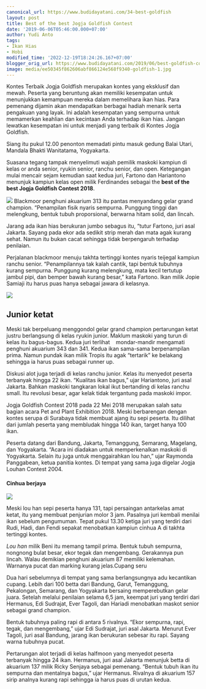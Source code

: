 ```yaml
---
canonical_url: https://www.budidayatani.com/34-best-goldfish
layout: post
title: Best of the best Jogja Goldfish Contest
date: '2019-06-06T05:46:00.000+07:00'
author: Yudi Anto
tags:
- Ikan Hias
- Hobi
modified_time: '2022-12-19T18:24:26.167+07:00'
blogger_orig_url: https://www.budidayatani.com/2019/06/best-goldfish-contest.html
image: media/ee50345f862606abf866124e568f9340-goldfish-1.jpg
---
```

Kontes Terbaik Jogja Goldfish merupakan kontes yang eksklusif dan mewah. Peserta yang beruntung akan memiliki kesempatan untuk menunjukkan kemampuan mereka dalam memelihara ikan hias. Para pemenang dijamin akan mendapatkan berbagai hadiah menarik serta pengakuan yang layak. Ini adalah kesempatan yang sempurna untuk memamerkan keahlian dan kecintaan Anda terhadap ikan hias. Jangan lewatkan kesempatan ini untuk menjadi yang terbaik di Kontes Jogja Goldfish.






Siang itu pukul 12.00 penonton memadati pintu masuk gedung Balai Utari, Mandala Bhakti Wanitatama, Yogyakarta.


Suasana tegang tampak menyelimuti wajah pemilik maskoki kampiun di kelas or anda senior, ryukin senior, ranchu senior, dan open. Ketegangan mulai mencair sejam kemudian saat kedua juri, Fartono dan Hariantono menunjuk kampiun kelas open milik Ferdinandes sebagai the **best of the best Jogja Goldfish Contest 2018**.


[![](https://blogger.googleusercontent.com/img/b/R29vZ2xl/AVvXsEg27t-yV0I-lzubXaQRFYMgqkUyLmFQqqTc4Pm0IWfNZxA7HmWfraS6U9_uO1ilb1lYyFxj7hKi86EvglC1_O32URsRP_iNkKmvGTx-knlwkY5ta-ZhaRh-38PAmfYSnQjrYAY8LsEVy7j_sWJ5UtutG7MBWKaMs-VLy37SrN00rvsNq-pZ-HP29rfwYQ/s600/goldfish-1.jpg)](https://blogger.googleusercontent.com/img/b/R29vZ2xl/AVvXsEg27t-yV0I-lzubXaQRFYMgqkUyLmFQqqTc4Pm0IWfNZxA7HmWfraS6U9_uO1ilb1lYyFxj7hKi86EvglC1_O32URsRP_iNkKmvGTx-knlwkY5ta-ZhaRh-38PAmfYSnQjrYAY8LsEVy7j_sWJ5UtutG7MBWKaMs-VLy37SrN00rvsNq-pZ-HP29rfwYQ/s1511/goldfish-1.jpg)
Blackmoor penghuni akuarium 313 itu pantas menyandang gelar grand champion. “Penampilan fisik nyaris sempurna. Punggung tinggi dan melengkung, bentuk tubuh proporsional, berwarna hitam solid, dan lincah.






Jarang ada ikan hias berukuran jumbo sebagus itu, “tutur Fartono, juri asal Jakarta. Sayang pada ekor ada sedikit strip merah dan mata agak kurang sehat. Namun itu bukan cacat sehingga tidak berpengaruh terhadap penilaian.


Perjalanan blackmoor menuju takhta tertinggi kontes nyaris teijegal kampiun ranchu senior. “Penampilannya tak kalah cantik, tapi bentuk tubuhnya kurang sempurna. Punggung kurang melengkung, mata kecil tertutup jambul pipi, dan bemper bawah kurang besar,” kata Fartono. Ikan milik Jopie Samiaji itu harus puas hanya sebagai jawara di kelasnya.






[![](https://blogger.googleusercontent.com/img/b/R29vZ2xl/AVvXsEgYaH2avOb6Eb3f9l2SkW6WOVNqwE11V3NoqZCrLQaAvWYJ5ambGPkEEbX7thlUhXexzSDumX9ag6lOgyo7daYsz1d2gW-Qp-EyO1NWFRmpIjiUc3f2uEHC91ODO4YoZ-MDpgqJaYEptd7o68nRRGbFXmx0gmBkW3QJrOo0qkxhLa4ve9668Wvqyi-Wbg/s600/juara_655x600.jpg)](https://blogger.googleusercontent.com/img/b/R29vZ2xl/AVvXsEgYaH2avOb6Eb3f9l2SkW6WOVNqwE11V3NoqZCrLQaAvWYJ5ambGPkEEbX7thlUhXexzSDumX9ag6lOgyo7daYsz1d2gW-Qp-EyO1NWFRmpIjiUc3f2uEHC91ODO4YoZ-MDpgqJaYEptd7o68nRRGbFXmx0gmBkW3QJrOo0qkxhLa4ve9668Wvqyi-Wbg/s320/juara_655x600.jpg)
## Junior ketat


Meski tak berpeluang menggondol gelar grand champion pertarungan ketat justru berlangsung di kelas ryukin junior. Maklum maskoki yang turun di kelas itu bagus-bagus. Kedua juri terlihat    mondar-mandir mengamati penghuni akuarium 343 dan 341. Kedua ikan sama-sama berpenampilan prima. Namun pundak ikan milik Tropis itu agak “tertarik” ke belakang sehingga ia harus puas sebagai runner up.


Diskusi alot juga terjadi di kelas ranchu junior. Kelas itu menyedot peserta terbanyak hingga 22 ikan. “Kualitas ikan bagus,” ujar Hariantono, juri asal Jakarta. Bahkan maskoki tangkaran lokal ikut bertanding di kelas ranchu small. Itu revolusi besar, agar kelak tidak tergantung pada maskoki impor.


Jogja Goldfish Contest 2018 pada 22 Mei 2018 merupakan salah satu bagian acara Pet and Plant Exhibition 2018. Meski berbarengan dengan kontes serupa di Surabaya tidak membuat ajang itu sepi peserta. Itu dilihat dari jumlah peserta yang membludak hingga 140 ikan, target hanya 100 ikan.


Peserta datang dari Bandung, Jakarta, Temanggung, Semarang, Magelang, dan Yogyakarta. “Acara ini diadakan untuk memperkenalkan maskoki di Yogyakarta. Selain itu juga untuk menggairahkan lou han,” ujar Raymonda Panggabean, ketua panitia kontes. Di tempat yang sama juga digelar Jogja Louhan Contest 2004.


#### Cinhua berjaya


[![](https://blogger.googleusercontent.com/img/b/R29vZ2xl/AVvXsEgbB5PIGHt8tSKEb0ICXq9H5ipCtQaMRbgXldP-zQgo2IeCgP8l6bqY-1Ix3aQg5k99owE8T6puOU7iVhO1KGxNThK8JoAqdxrdmiC-0Dc8D4wvsxGPiak8pDDGRS1RHbkibIV_MJuFJfAnfyjpatSgiK_kTJhDqhLQBCIWC5tTttJ_Kh9EnltyccRsIQ/s600/ikan%20cupang_251x600.jpg)](https://blogger.googleusercontent.com/img/b/R29vZ2xl/AVvXsEgbB5PIGHt8tSKEb0ICXq9H5ipCtQaMRbgXldP-zQgo2IeCgP8l6bqY-1Ix3aQg5k99owE8T6puOU7iVhO1KGxNThK8JoAqdxrdmiC-0Dc8D4wvsxGPiak8pDDGRS1RHbkibIV_MJuFJfAnfyjpatSgiK_kTJhDqhLQBCIWC5tTttJ_Kh9EnltyccRsIQ/s400/ikan%20cupang_251x600.jpg)




Meski lou han sepi peserta hanya 131, tapi persaingan antarkelas amat ketat, itu yang membuat penjurian molor 3 jam. Pasalnya juri kembali menilai ikan sebelum pengumuman. Tepat pukul 13.30 ketiga juri yang terdiri dari Rudi, Hadi, dan Fendi sepakat menobatkan kampiun cinhua A di takhta tertinggi kontes.


*Lou han* milik Beni itu memang tampil prima. Bentuk tubuh sempurna, nongnong bulat besar, ekor tegak dan mengembang. Gerakannya pun lincah. Walau demikian penghuni akuarium 87 memiliki kelemahan. Warnanya pucat dan marking kurang jelas.Cupang seru


Dua hari sebelumnya di tempat yang sama berlangsungnya adu kecantikan cupang. Lebih dari 100 betta dari Bandung, Garut, Temanggung, Pekalongan, Semarang, dan Yogyakarta bersaing memperebutkan gelar juara. Setelah melalui penilaian selama 6,5 jam, keempat juri yang terdiri dari Hermanus, Edi Sudrajat, Ever Tagoli, dan Hariadi menobatkan maskot senior sebagai grand champion.  
  
Bentuk tubuhnya paling rapi di antara 5 rivalnya. “Ekor sempurna, rapi, tegak, dan mengembang,” ujar Edi Sudrajat, juri asal Jakarta. Menurut Ever Tagoli, juri asal Bandung, jarang ikan berukuran sebesar itu rapi. Sayang warna tubuhnya pucat.






Pertarungan alot terjadi di kelas halfmoon yang menyedot peserta terbanyak hingga 24 ikan. Hermanus, juri asal Jakarta menunjuk betta di akuarium 137 milik Ricky Senjaya sebagai pemenang. “Bentuk tubuh ikan itu sempurna dan mentalnya bagus,” ujar Hermanus. Rivalnya di akuarium 157 sirip analnya kurang rapi sehingga ia harus puas di urutan kedua.

